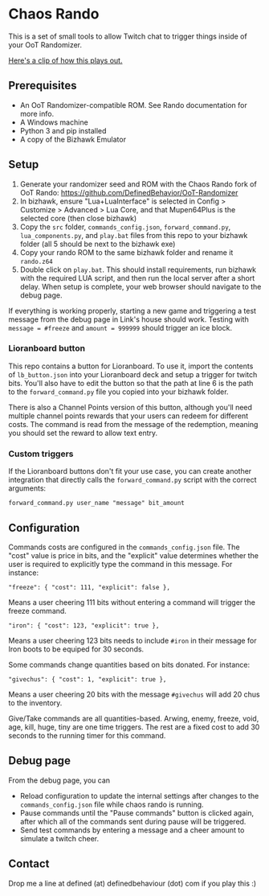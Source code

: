 # Chaos Rando

This is a set of small tools to allow Twitch chat to trigger things inside of your OoT Randomizer.

[Here's a clip of how this plays out.](https://clips.twitch.tv/CourageousFrigidLobsterItsBoshyTime-4bdaFR0Mrm1rqYz8)

## Prerequisites

- An OoT Randomizer-compatible ROM. See Rando documentation for more info.
- A Windows machine
- Python 3 and pip installed
- A copy of the Bizhawk Emulator

## Setup

1. Generate your randomizer seed and ROM with the Chaos Rando fork of OoT Rando: https://github.com/DefinedBehavior/OoT-Randomizer
2. In bizhawk, ensure "Lua+LuaInterface" is selected in Config > Customize > Advanced > Lua Core, and that Mupen64Plus is the selected core (then close bizhawk)
3. Copy the `src` folder, `commands_config.json`, `forward_command.py`, `lua_components.py`, and `play.bat` files from this repo to your bizhawk folder (all 5 should be next to the bizhawk exe)
4. Copy your rando ROM to the same bizhawk folder and rename it `rando.z64`
5. Double click on `play.bat`. This should install requirements, run bizhawk with the required LUA script, and then run the local server after a short delay. When setup is complete, your web browser should navigate to the debug page.

If everything is working properly, starting a new game and triggering a test message from the debug page in Link's house should work. Testing with `message = #freeze` and `amount = 999999` should trigger an ice block.

### Lioranboard button

This repo contains a button for Lioranboard. To use it, import the contents of `lb_button.json` into your Lioranboard deck and setup a trigger for twitch bits. You'll also have to edit the button so that the path at line 6 is the path to the `forward_command.py` file you copied into your bizhawk folder.

There is also a Channel Points version of this button, although you'll need multiple channel points rewards that your users can redeem for different costs. The command is read from the message of the redemption, meaning you should set the reward to allow text entry.

### Custom triggers

If the Lioranboard buttons don't fit your use case, you can create another integration that directly calls the `forward_command.py` script with the correct arguments:

`forward_command.py user_name "message" bit_amount` 

## Configuration

Commands costs are configured in the `commands_config.json` file. The "cost" value is price in bits, and the "explicit" value determines whether the user is required to explicitly type the command in this message. For instance:

`"freeze": { "cost": 111, "explicit": false },`

Means a user cheering 111 bits without entering a command will trigger the freeze command.

`"iron": { "cost": 123, "explicit": true },`

Means a user cheering 123 bits needs to include `#iron` in their message for Iron boots to be equiped for 30 seconds.

Some commands change quantities based on bits donated. For instance:

`"givechus": { "cost": 1, "explicit": true },`

Means a user cheering 20 bits with the message `#givechus` will add 20 chus to the inventory.

Give/Take commands are all quantities-based. Arwing, enemy, freeze, void, age, kill, huge, tiny are one time triggers. The rest are a fixed cost to add 30 seconds to the running timer for this command.

## Debug page

From the debug page, you can

- Reload configuration to update the internal settings after changes to the `commands_config.json` file while chaos rando is running.
- Pause commands until the "Pause commands" button is clicked again, after which all of the commands sent during pause will be triggered.
- Send test commands by entering a message and a cheer amount to simulate a twitch cheer.

## Contact

Drop me a line at defined (at) definedbehaviour (dot) com if you play this :)
